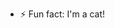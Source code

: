 - ⚡ Fun fact: I'm a cat!

<!---
NASTEISHA1384/NASTEISHA1384 is a ✨ special ✨ repository because its `README.md` (this file) appears on your GitHub profile.
You can click the Preview link to take a look at your changes.
--->
